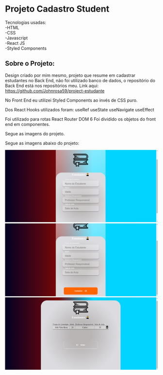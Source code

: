 <h1>Projeto Cadastro Student</h1>


Tecnologias usadas:
<br>-HTML<br>
-CSS<br>
-Javascript<br>
-React JS<br>
-Styled Components<br>

<h2>Sobre o Projeto:</h2>

Design criado por mim mesmo, projeto que resume em cadastrar estudantes no Back End, não foi utilizado banco de dados, o repositório do Back End está nos repositórios meu.
Link aqui: https://github.com/Johnrosa59/project-estudante

No Front End eu utilizei Styled Components ao invés de CSS puro.

Dos React Hooks utilizados foram:
useRef
useState
useNavigate
useEffect

Foi utilizado para rotas React Router DOM 6
Foi dividido os objetos do front end em componentes.

Segue as imagens do projeto.

Segue as imagens abaixo do projeto:

<img src="https://github.com/Johnrosa59/student-front-end-project/blob/master/imgs/1.png" />

<img src="https://github.com/Johnrosa59/student-front-end-project/blob/master/imgs/2.png" />

<img src="https://github.com/Johnrosa59/student-front-end-project/blob/master/imgs/3.png" />

